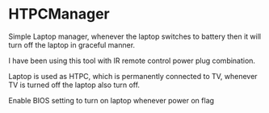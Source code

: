 # HTPCManager

Simple Laptop manager, whenever the laptop switches to battery then it will turn off the laptop in graceful manner.

I have been using this tool with IR remote control power plug combination.

Laptop is used as HTPC, which is permanently connected to TV, whenever TV is turned off the laptop also turn off.

Enable BIOS setting to turn on laptop whenever power on flag
